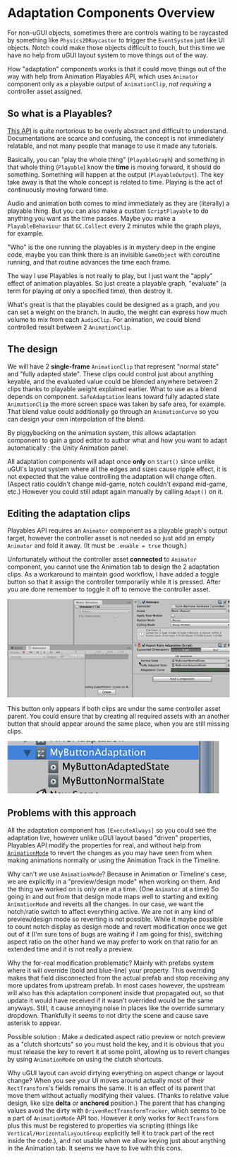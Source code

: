 # Adaptation Components Overview

For non-uGUI objects, sometimes there are controls waiting to be raycasted by something like `Physics2DRaycaster` to trigger the `EventSystem` just like UI objects. Notch could make those objects difficult to touch, but this time we have no help from uGUI layout system to move things out of the way.

How "adaptation" components works is that it could move things out of the way with help from Animation Playables API, which uses `Animator` component only as a playable output of `AnimationClip`, *not requiring* a controller asset assigned.

## So what is a Playables?

[This API](https://docs.unity3d.com/Manual/Playables.html) is quite nortorious to be overly abstract and difficult to understand. Documentations are scarce and confusing, the concept is not immediately relatable, and not many people that manage to use it made any tutorials.

Basically, you can "play the whole thing" (`PlayableGraph`) and something in that whole thing (`Playable`) know the **time** is moving forward, it should do something. Something will happen at the output (`PlayableOutput`). The key take away is that the whole concept is related to time. Playing is the act of continuously moving forward time.

Audio and animation both comes to mind immediately as they are (literally) a playable thing. But you can also make a custom `ScriptPlayable` to do anything you want as the time passes. Maybe you make a `PlayableBehaviour` that `GC.Collect` every 2 minutes while the graph plays, for example.

"Who" is the one running the playables is in mystery deep in the engine code, maybe you can think there is an invisible `GameObject` with coroutine running, and that routine advances the time each frame.

The way I use Playables is not really to play, but I just want the "apply" effect of animation playables. So just create a playable graph, "evaluate" (a term for playing *at* only a specified time), then destroy it.

What's great is that the playables could be designed as a graph, and you can set a weight on the branch. In audio, the weight can express how much volume to mix from each `AudioClip`. For animation, we could blend controlled result between 2 `AnimationClip`.

## The design

We will have 2 **single-frame** `AnimationClip` that represent "normal state" and "fully adapted state". These clips could control just about anything keyable, and the evaluated value could be blended anywhere between 2 clips thanks to playable weight explained earlier. What to use as a blend depends on component. `SafeAdaptation` leans toward fully adapted state `AnimationClip` the more screen space was taken by safe area, for example. That blend value could additionally go through an `AnimationCurve` so you can design your own interpolation of the blend.

By piggybacking on the animation system, this allows adaptation component to gain a good editor to author what and how you want to adapt automatically : the Unity Animation panel.

All adaptation components will adapt once **only** on `Start()` since unlike uGUI's layout system where all the edges and sizes cause ripple effect, it is not expected that the value controlling the adaptation will change often. (Aspect ratio couldn't change mid-game, notch couldn't expand mid-game, etc.) However you could still adapt again manually by calling `Adapt()` on it.

## Editing the adaptation clips

Playables API requires an `Animator` component as a playable graph's output target, however the controller asset is not needed so just add an empty `Animator` and fold it away. (It must be `.enable = true` though.)

Unfortunately without the controller asset **connected** to `Animator` component, you cannot use the Animation tab to design the 2 adaptation clips. As a workaround to maintain good workflow, I have added a toggle button so that it assign the controller temporarily while it is pressed. After you are done remember to toggle it off to remove the controller asset.

![Edit Adaptation](images/edit-adaptation.gif)

This button only appears if both clips are under the same controller asset parent. You could ensure that by creating all required assets with an another button that should appear around the same place, when you are still missing clips.

![Clips with the same parent](images/clips-same-parent.png)

## Problems with this approach

All the adaptation component has `[ExecuteAlways]` so you could see the adaptation live, however unlike uGUI layout based "driven" properties, Playables API modify the properties for real, and without help from [`AnimationMode`](https://docs.unity3d.com/ScriptReference/AnimationMode.html) to revert the changes as you may have seen from when making animations normally or using the Animation Track in the Timeline.

Why can't we use `AnimationMode`? Because in Animation or Timeline's case, we are explicitly in a "preview/design mode" when working on them. And the thing we worked on is only one at a time. (One `Animator` at a time) So going in and out from that design mode maps well to starting and exiting `AnimationMode` and reverts all the changes. In our case, we want the notch/ratio switch to affect everything active. We are not in any kind of preview/design mode so reverting is not possible. While it maybe possible to count notch display as design mode and revert modification once we get out of it (I'm sure tons of bugs are waiting if I am going for this), switching aspect ratio on the other hand we may prefer to work on that ratio for an extended time and it is not really a preview.

Why the for-real modification problematic? Mainly with prefabs system where it will override (bold and blue-line) your property. This overriding makes that field disconnected from the actual prefab and stop receiving any more updates from upstream prefab. In most cases however, the upstream will also has this adaptation component inside that propagated out, so that update it would have received if it wasn't overrided would be the same anyways. Still, it cause annoying noise in places like the override summary dropdown. Thankfully it seems to not dirty the scene and cause save asterisk to appear.

Possible solution : Make a dedicated aspect ratio preview or notch preview as a "clutch shortcuts" so you must hold the key, and it is obvious that you must release the key to revert it at some point, allowing us to revert changes by using `AnimationMode` on using the clutch shortcuts.

Why uGUI layout can avoid dirtying everything on aspect change or layout change? When you see your UI moves around actually most of their `RectTransform`'s fields remains the same. It is an effect of its parent that move them without actually modifying their values. (Thanks to relative value design, like size **delta** or **anchored** position.) The parent that has changing values avoid the dirty with `DrivenRectTransformTracker`, which seems to be a part of `AnimationMode` API too. However it only works for `RectTransform` plus this must be registered to properties via scripting (things like `Vertical/HorizontalLayoutGroup` explicitly tell it to track part of the rect inside the code.), and not usable when we allow keying just about anything in the Animation tab. It seems we have to live with this cons.